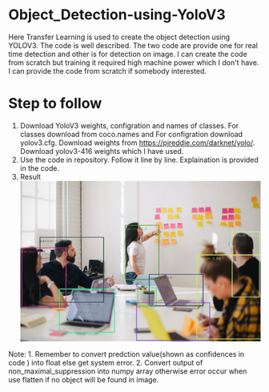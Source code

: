 # Object_Detection-using-YoloV3
Here Transfer Learning is used to create the object detection using YOLOV3. The code is well described. The two code are provide one for real time detection and other is for detection on image. I can create the code from scratch but training it required high machine power which I don't have. I can provide the code from scratch if somebody interested.

# Step to follow
1. Download YoloV3 weights, configration and names of classes. For classes download from coco.names and For configration download yolov3.cfg. Download weights from https://pjreddie.com/darknet/yolo/. Download yolov3-416 weights which I have used. 
2. Use the code in repository. Follow it line by line. Explaination is provided in the code.
3. Result
    ![](https://github.com/BhaveshRaj27/Object_Detection-using-YoloV3/blob/main/Image/result.jpg)
 
 Note: 1. Remember to convert predction value(shown as confidences in code ) into float else get system error.
       2. Convert output of non_maximal_suppression into numpy array otherwise error occur when use flatten if no object will be found in image.
   
